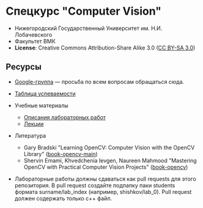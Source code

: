 # Спецкурс "Computer Vision"

 - Нижегородский Государственный Университет им. Н.И. Лобачевского
 - Факультет ВМК
 - **License**: Creative Commons Attribution-Share Alike 3.0 ([CC BY-SA 3.0][cc3])

## Ресурсы

 - [Google-группа][list] — просьба по всем вопросам обращаться сюда.
 - [Таблица успеваемости][hall-of-fame]
 - Учебные материалы
   - [Описания лабораторных работ][labs]
   - [Лекции][lections]
 - Литература
   - Gary Bradski "Learning OpenCV: Computer Vision with the OpenCV Library"
     ([book-opencv-main])
   - Shervin Emami, Khvedchenia Ievgen, Naureen Mahmood "Mastering OpenCV with Practical Computer Vision Projects" ([book-opencv])
 
 - Лабораторные работы должны сдаваться как pull requests для этого репозитория. В pull request создайте подпапку паки students формата surname/lab_index (например, shishkov/lab_0). Pull request должен содержать только с++ файл.

<!-- LINKS -->
[cc3]:          http://creativecommons.org/licenses/by-sa/3.0/
[list]:         https://groups.google.com/d/forum/opencv-course
[hall-of-fame]: https://docs.google.com/spreadsheets/d/1UOPl31BnuFdG2KmkPHBXLAfjE9a6k9LhdlqqcaxICDM
[labs]:         https://github.com/alekcac/cv-practice-2016/tree/master/labs
[lections]:         https://github.com/alekcac/cv-practice-2016/tree/master/lections
[book-opencv]:       http://www.books.ru/books/mastering-opencv-with-practical-computer-vision-projects-3621312/?show=1
[book-opencv-main]:  http://www.amazon.com/Learning-OpenCV-Computer-Vision-Library/dp/0596516134/ref=sr_1_2?ie=UTF8&qid=1427801875&sr=8-2&keywords=opencv
